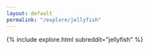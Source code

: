 ```yaml
---
layout: default
permalink: "/explore/jellyfish"
---
```


<link rel="stylesheet" type="text/css" href="/static/css/explore.css">
{% include explore.html subreddit="jellyfish" %}
